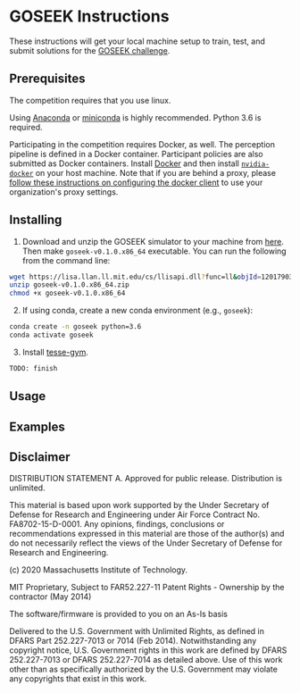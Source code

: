# GOSEEK Instructions

These instructions will get your local machine setup to train, test, and submit solutions for the [GOSEEK challenge](README.md). 

## Prerequisites

The competition requires that you use linux.

Using [Anaconda](https://www.anaconda.com/distribution/#download-section) or [miniconda](https://docs.conda.io/en/latest/miniconda.html) is highly recommended. 
Python 3.6 is required.

Participating in the competition requires Docker, as well. 
The perception pipeline is defined in a Docker container. 
Participant policies are also submitted as Docker containers.
Install [Docker](https://docs.docker.com/install/linux/docker-ce/ubuntu/) and then install [`nvidia-docker`](https://github.com/NVIDIA/nvidia-docker#quickstart) on your host machine. 
Note that if you are behind a proxy, please [follow these instructions on configuring the docker client](https://docs.docker.com/network/proxy/#configure-the-docker-client) to use your organization's proxy settings.

## Installing

1. Download and unzip the GOSEEK simulator to your machine from [here](https://lisa.llan.ll.mit.edu/cs/llisapi.dll?func=ll&objId=12017903&objAction=download). Then make `goseek-v0.1.0.x86_64` executable. You can run the following from the command line:
```sh
wget https://lisa.llan.ll.mit.edu/cs/llisapi.dll?func=ll&objId=12017903&objAction=download
unzip goseek-v0.1.0.x86_64.zip
chmod +x goseek-v0.1.0.x86_64
```

2. If using conda, create a new conda environment (e.g., `goseek`):
```sh
conda create -n goseek python=3.6
conda activate goseek
```

3. Install [tesse-gym](../tesse-gym).
```sh
TODO: finish
```


## Usage

## Examples

## Disclaimer

DISTRIBUTION STATEMENT A. Approved for public release. Distribution is unlimited.

This material is based upon work supported by the Under Secretary of Defense for Research and Engineering under Air Force Contract No. FA8702-15-D-0001. Any opinions, findings, conclusions or recommendations expressed in this material are those of the author(s) and do not necessarily reflect the views of the Under Secretary of Defense for Research and Engineering.

(c) 2020 Massachusetts Institute of Technology.

MIT Proprietary, Subject to FAR52.227-11 Patent Rights - Ownership by the contractor (May 2014)

The software/firmware is provided to you on an As-Is basis

Delivered to the U.S. Government with Unlimited Rights, as defined in DFARS Part 252.227-7013 or 7014 (Feb 2014). Notwithstanding any copyright notice, U.S. Government rights in this work are defined by DFARS 252.227-7013 or DFARS 252.227-7014 as detailed above. Use of this work other than as specifically authorized by the U.S. Government may violate any copyrights that exist in this work.

